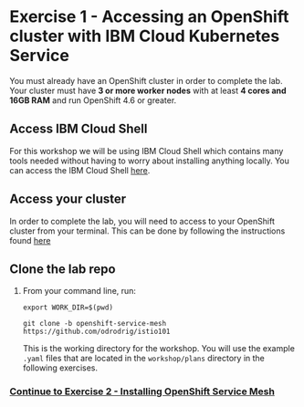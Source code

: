 # Exercise 1 - Accessing an OpenShift cluster with IBM Cloud Kubernetes Service

You must already have an OpenShift cluster in order to complete the lab. Your cluster must have **3 or more worker nodes** with at least **4 cores and 16GB RAM** and run OpenShift 4.6 or greater.

## Access IBM Cloud Shell 

For this workshop we will be using IBM Cloud Shell which contains many tools needed without having to worry about installing anything locally. You can access the IBM Cloud Shell [here](https://cloud.ibm.com/shell).

## Access your cluster

In order to complete the lab, you will need to access to your OpenShift cluster from your terminal. This can be done by following the instructions found [here](https://ibm.github.io/workshop-setup/ROKS/)

## Clone the lab repo

1. From your command line, run:

    ```shell
    export WORK_DIR=$(pwd)

    git clone -b openshift-service-mesh https://github.com/odrodrig/istio101

    ```

    This is the working directory for the workshop. You will use the example `.yaml` files that are located in the `workshop/plans` directory in the following exercises.

### [Continue to Exercise 2 - Installing OpenShift Service Mesh](../exercise-2/README.md)
